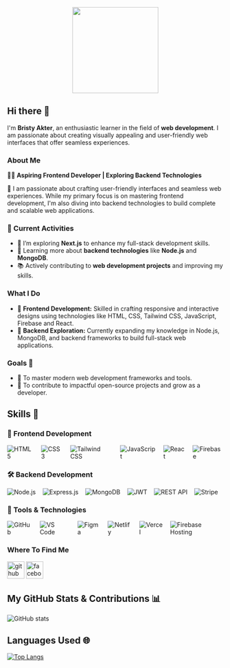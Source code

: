<div align="center">
  <img height="200" src="https://i.ibb.co.com/wZrDWfY3/Blue-Modern-Corporate-Staff-Profile-Linked-In-Banner.png"  />
</div>


## Hi there 👋

I'm **Bristy Akter**, an enthusiastic learner in the field of **web development**. I am passionate about creating visually appealing and user-friendly web interfaces that offer seamless experiences.

### About Me
👩‍💻 **Aspiring Frontend Developer | Exploring Backend Technologies**

🌟 I am passionate about crafting user-friendly interfaces and seamless web experiences. While my primary focus is on mastering frontend development, I'm also diving into backend technologies to build complete and scalable web applications.

### 🌟 Current Activities  
- 🚀 I’m exploring **Next.js** to enhance my full-stack development skills.  
- 🎯 Learning more about **backend technologies** like **Node.js** and **MongoDB**.  
- 📚 Actively contributing to **web development projects** and improving my skills.  

### What I Do
- 🌟 **Frontend Development:** Skilled in crafting responsive and interactive designs using technologies like HTML, CSS, Tailwind CSS, JavaScript, Firebase and React.
- 🌱 **Backend Exploration:** Currently expanding my knowledge in Node.js, MongoDB, and backend frameworks to build full-stack web applications.

### Goals 🎯
- 🔭 To master modern web development frameworks and tools.
- 🚀 To contribute to impactful open-source projects and grow as a developer.


## Skills 🚀

### 🚀 Frontend Development  
<div style="display: flex; gap: 16px; margin-bottom: 16px;">
  <img src="https://img.shields.io/badge/-HTML5-E34F26?logo=html5&logoColor=white&style=for-the-badge" alt="HTML5">
  <img src="https://img.shields.io/badge/-CSS3-1572B6?logo=css3&logoColor=white&style=for-the-badge" alt="CSS3">
  <img src="https://img.shields.io/badge/-Tailwind%20CSS-38B2AC?logo=tailwind-css&logoColor=white&style=for-the-badge" alt="Tailwind CSS">
  <img src="https://img.shields.io/badge/-JavaScript-F7DF1E?logo=javascript&logoColor=black&style=for-the-badge" alt="JavaScript">
  <img src="https://img.shields.io/badge/-React-61DAFB?logo=react&logoColor=black&style=for-the-badge" alt="React">
  <img src="https://img.shields.io/badge/-Firebase-FFCA28?logo=firebase&logoColor=white&style=for-the-badge" alt="Firebase">
</div>

### 🛠 Backend Development  
<div style="display: flex; gap: 16px; margin-bottom: 16px;">
  <img src="https://img.shields.io/badge/-Node.js-339933?logo=node.js&logoColor=white&style=for-the-badge" alt="Node.js">
  <img src="https://img.shields.io/badge/-Express.js-000000?logo=express&logoColor=white&style=for-the-badge" alt="Express.js">
  <img src="https://img.shields.io/badge/-MongoDB-47A248?logo=mongodb&logoColor=white&style=for-the-badge" alt="MongoDB">
  <img src="https://img.shields.io/badge/-JWT-000000?logo=json-web-tokens&logoColor=white&style=for-the-badge" alt="JWT">
  <img src="https://img.shields.io/badge/-REST%20API-02569B?logo=api&logoColor=white&style=for-the-badge" alt="REST API">
  <img src="https://img.shields.io/badge/-Stripe-635BFF?logo=stripe&logoColor=white&style=for-the-badge" alt="Stripe">
</div>

### 🔧 Tools & Technologies  
<div style="display: flex; gap: 16px; margin-bottom: 16px;">
  <img src="https://img.shields.io/badge/-GitHub-181717?logo=github&logoColor=white&style=for-the-badge" alt="GitHub">
  <img src="https://img.shields.io/badge/-VS%20Code-007ACC?logo=visual-studio-code&logoColor=white&style=for-the-badge" alt="VS Code">
  <img src="https://img.shields.io/badge/-Figma-F24E1E?logo=figma&logoColor=white&style=for-the-badge" alt="Figma">
  <img src="https://img.shields.io/badge/-Netlify-00C7B7?logo=netlify&logoColor=white&style=for-the-badge" alt="Netlify">
  <img src="https://img.shields.io/badge/-Vercel-000000?logo=vercel&logoColor=white&style=for-the-badge" alt="Vercel">
  <img src="https://img.shields.io/badge/-Firebase%20Hosting-FFCA28?logo=firebase&logoColor=white&style=for-the-badge" alt="Firebase Hosting">
</div>



### Where To Find Me

[<img src='https://cdn.jsdelivr.net/npm/simple-icons@3.0.1/icons/github.svg' alt='github' height='40'>](https://github.com/Bristyakter25)  [<img src='https://cdn.jsdelivr.net/npm/simple-icons@3.0.1/icons/facebook.svg' alt='facebook' height='40'>](https://www.facebook.com/https://www.facebook.com/aazeen.zaira/) 

## My GitHub Stats & Contributions 📊
 ![GitHub stats](https://github-readme-stats.vercel.app/api?username=Bristyakter25&show_icons=true)  

## Languages Used 🌐
 [![Top Langs](https://github-readme-stats.vercel.app/api/top-langs/?username=Bristyakter25)](https://github.com/anuraghazra/github-readme-stats)






